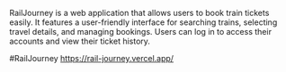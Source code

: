 RailJourney is a web application that allows users to book train tickets easily. It features a user-friendly interface for searching trains, selecting travel details, and managing bookings. Users can log in to access their accounts and view their ticket history.



#RailJourney
https://rail-journey.vercel.app/